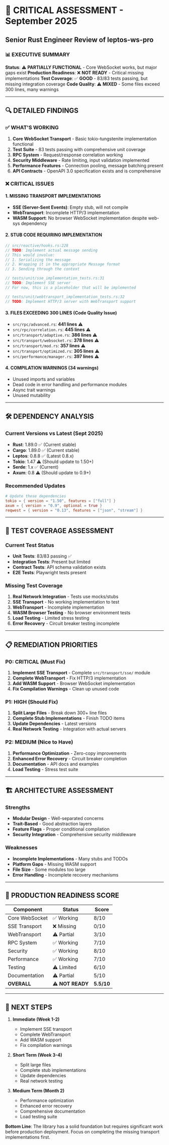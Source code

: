 # 🚨 CRITICAL ASSESSMENT - September 2025

## Senior Rust Engineer Review of leptos-ws-pro

### 📊 **EXECUTIVE SUMMARY**

**Status**: ⚠️ **PARTIALLY FUNCTIONAL** - Core WebSocket works, but major gaps exist
**Production Readiness**: ❌ **NOT READY** - Critical missing implementations
**Test Coverage**: ✅ **GOOD** - 83/83 tests passing, but missing integration coverage
**Code Quality**: ⚠️ **MIXED** - Some files exceed 300 lines, many warnings

---

## 🔍 **DETAILED FINDINGS**

### ✅ **WHAT'S WORKING**

1. **Core WebSocket Transport** - Basic tokio-tungstenite implementation functional
2. **Test Suite** - 83 tests passing with comprehensive unit coverage
3. **RPC System** - Request/response correlation working
4. **Security Middleware** - Rate limiting, input validation implemented
5. **Performance Features** - Connection pooling, message batching present
6. **API Contracts** - OpenAPI 3.0 specification exists and is comprehensive

### ❌ **CRITICAL ISSUES**

#### 1. **MISSING TRANSPORT IMPLEMENTATIONS**

- **SSE (Server-Sent Events)**: Empty stub, will not compile
- **WebTransport**: Incomplete HTTP/3 implementation
- **WASM Support**: No browser WebSocket implementation despite web-sys dependency

#### 2. **STUB CODE REQUIRING IMPLEMENTATION**

```rust
// src/reactive/hooks.rs:228
// TODO: Implement actual message sending
// This would involve:
// 1. Serializing the message
// 2. Wrapping it in the appropriate Message format
// 3. Sending through the context

// tests/unit/sse_implementation_tests.rs:31
// TODO: Implement SSE server
// For now, this is a placeholder that will be implemented

// tests/unit/webtransport_implementation_tests.rs:32
// TODO: Implement HTTP/3 server with WebTransport support
```

#### 3. **FILES EXCEEDING 300 LINES** (Code Quality Issue)

- `src/rpc/advanced.rs`: **441 lines** ⚠️
- `src/rpc/correlation.rs`: **445 lines** ⚠️
- `src/transport/adaptive.rs`: **386 lines** ⚠️
- `src/transport/websocket.rs`: **378 lines** ⚠️
- `src/transport/mod.rs`: **357 lines** ⚠️
- `src/transport/optimized.rs`: **305 lines** ⚠️
- `src/performance/manager.rs`: **397 lines** ⚠️

#### 4. **COMPILATION WARNINGS** (34 warnings)

- Unused imports and variables
- Dead code in error handling and performance modules
- Async trait warnings
- Unused mutability

---

## 🛠️ **DEPENDENCY ANALYSIS**

### **Current Versions vs Latest (Sept 2025)**

- **Rust**: 1.89.0 ✅ (Current stable)
- **Cargo**: 1.89.0 ✅ (Current stable)
- **Leptos**: 0.8.8 ✅ (Latest 0.8.x)
- **Tokio**: 1.47 ⚠️ (Should update to 1.50+)
- **Serde**: 1.x ✅ (Current)
- **Axum**: 0.8 ⚠️ (Should update to 0.9+)

### **Recommended Updates**

```toml
# Update these dependencies
tokio = { version = "1.50", features = ["full"] }
axum = { version = "0.9", optional = true }
reqwest = { version = "0.13", features = ["json", "stream"] }
```

---

## 🧪 **TEST COVERAGE ASSESSMENT**

### **Current Test Status**

- **Unit Tests**: 83/83 passing ✅
- **Integration Tests**: Present but limited
- **Contract Tests**: API schema validation exists
- **E2E Tests**: Playwright tests present

### **Missing Test Coverage**

1. **Real Network Integration** - Tests use mocks/stubs
2. **SSE Transport** - No working implementation to test
3. **WebTransport** - Incomplete implementation
4. **WASM Browser Testing** - No browser environment tests
5. **Load Testing** - Limited stress testing
6. **Error Recovery** - Circuit breaker testing incomplete

---

## 📋 **REMEDIATION PRIORITIES**

### **P0: CRITICAL (Must Fix)**

1. **Implement SSE Transport** - Complete `src/transport/sse/` module
2. **Complete WebTransport** - Fix HTTP/3 implementation
3. **Add WASM Support** - Browser WebSocket implementation
4. **Fix Compilation Warnings** - Clean up unused code

### **P1: HIGH (Should Fix)**

1. **Split Large Files** - Break down 300+ line files
2. **Complete Stub Implementations** - Finish TODO items
3. **Update Dependencies** - Latest versions
4. **Real Network Testing** - Integration with actual servers

### **P2: MEDIUM (Nice to Have)**

1. **Performance Optimization** - Zero-copy improvements
2. **Enhanced Error Recovery** - Circuit breaker completion
3. **Documentation** - API docs and examples
4. **Load Testing** - Stress test suite

---

## 🏗️ **ARCHITECTURE ASSESSMENT**

### **Strengths**

- **Modular Design** - Well-separated concerns
- **Trait-Based** - Good abstraction layers
- **Feature Flags** - Proper conditional compilation
- **Security Integration** - Comprehensive security middleware

### **Weaknesses**

- **Incomplete Implementations** - Many stubs and TODOs
- **Platform Gaps** - Missing WASM support
- **File Size** - Some modules too large
- **Error Handling** - Incomplete recovery mechanisms

---

## 🎯 **PRODUCTION READINESS SCORE**

| Component      | Status           | Score      |
| -------------- | ---------------- | ---------- |
| Core WebSocket | ✅ Working       | 8/10       |
| SSE Transport  | ❌ Missing       | 0/10       |
| WebTransport   | ⚠️ Partial       | 3/10       |
| RPC System     | ✅ Working       | 7/10       |
| Security       | ✅ Working       | 8/10       |
| Performance    | ✅ Working       | 7/10       |
| Testing        | ⚠️ Limited       | 6/10       |
| Documentation  | ⚠️ Partial       | 5/10       |
| **OVERALL**    | ⚠️ **NOT READY** | **5.5/10** |

---

## 🚀 **NEXT STEPS**

1. **Immediate (Week 1-2)**
   - Implement SSE transport
   - Complete WebTransport
   - Add WASM support
   - Fix compilation warnings

2. **Short Term (Week 3-4)**
   - Split large files
   - Complete stub implementations
   - Update dependencies
   - Real network testing

3. **Medium Term (Month 2)**
   - Performance optimization
   - Enhanced error recovery
   - Comprehensive documentation
   - Load testing suite

**Bottom Line**: The library has a solid foundation but requires significant work before production deployment. Focus on completing the missing transport implementations first.
